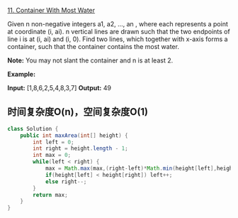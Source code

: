 
[11. Container With Most Water](https://leetcode.com/problems/container-with-most-water/)

Given n non-negative integers a1, a2, ..., an , where each represents a point at coordinate (i, ai). n vertical lines are drawn such that the two endpoints of line i is at (i, ai) and (i, 0). Find two lines, which together with x-axis forms a container, such that the container contains the most water.

**Note:** You may not slant the container and n is at least 2.

**Example:**

**Input:** [1,8,6,2,5,4,8,3,7]
**Output:** 49

## 时间复杂度O(n)，空间复杂度O(1)
```java
class Solution {
    public int maxArea(int[] height) {
        int left = 0;
        int right = height.length - 1;
        int max = 0;
        while(left < right) {
            max = Math.max(max,(right-left)*Math.min(height[left],height[right]));
            if(height[left] < height[right]) left++;
            else right--;
        }
        return max;
    }
}
```
